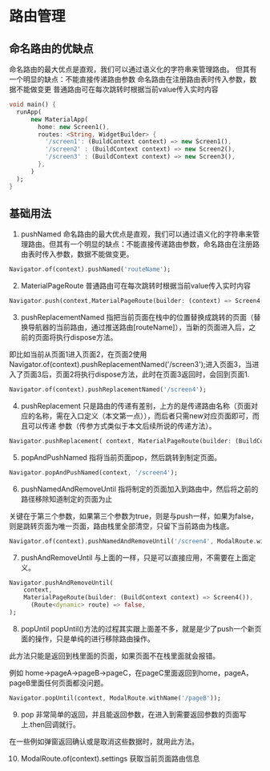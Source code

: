 # 路由管理

## 命名路由的优缺点
命名路由的最大优点是直观，我们可以通过语义化的字符串来管理路由。
但其有一个明显的缺点：不能直接传递路由参数
命名路由在注册路由表时传入参数，数据不能做变更
普通路由可在每次跳转时根据当前value传入实时内容
```dart
void main() {
  runApp(
      new MaterialApp(
        home: new Screen1(),
        routes: <String, WidgetBuilder> {
          '/screen1': (BuildContext context) => new Screen1(),
          '/screen2' : (BuildContext context) => new Screen2(),
          '/screen3' : (BuildContext context) => new Screen3(),
        },
      )
  );
}
```

## 基础用法
1. pushNamed
命名路由的最大优点是直观，我们可以通过语义化的字符串来管理路由。但其有一个明显的缺点：不能直接传递路由参数，命名路由在注册路由表时传入参数，数据不能做变更。
```dart
Navigator.of(context).pushNamed('routeName');
```

2. MaterialPageRoute
普通路由可在每次跳转时根据当前value传入实时内容
```dart
Navigator.push(context,MaterialPageRoute(builder: (context) => Screen4(),),);
```

3. pushReplacementNamed
指把当前页面在栈中的位置替换成跳转的页面（替换导航器的当前路由，通过推送路由[routeName]），当新的页面进入后，之前的页面将执行dispose方法。

即比如当前从页面1进入页面2，在页面2使用 Navigator.of(context).pushReplacementNamed('/screen3');进入页面3，当进入了页面3后，页面2将执行dispose方法，此时在页面3返回时，会回到页面1.
```dart
Navigator.of(context).pushReplacementNamed('/screen4');
```

4. pushReplacement
只是路由的传递有差别，上方的是传递路由名称（页面对应的名称，需在入口定义（本文第一点）），而后者只需new对应页面即可，而且可以传递 参数（传参方式类似于本文后续所说的传递方法）。
```dart
Navigator.pushReplacement( context, MaterialPageRoute(builder: (BuildContext context) => screen4()));
```

5. popAndPushNamed
指将当前页面pop，然后跳转到制定页面。
```dart
Navigator.popAndPushNamed(context, '/screen4');
```

6. pushNamedAndRemoveUntil
指将制定的页面加入到路由中，然后将之前的路径移除知道制定的页面为止

关键在于第三个参数，如果第三个参数为true，则是与push一样，如果为false，则是跳转页面为唯一页面，路由栈里全部清空，只留下当前路由为栈底。
```dart
Navigator.of(context).pushNamedAndRemoveUntil('/screen4', ModalRoute.withName('/screen1'));
```

7. pushAndRemoveUntil
与上面的一样，只是可以直接应用，不需要在上面定义。
```dart
Navigator.pushAndRemoveUntil(
    context,
    MaterialPageRoute(builder: (BuildContext context) => Screen4()),
      (Route<dynamic> route) => false,
);
```

8. popUntil
popUntil()方法的过程其实跟上面差不多，就是是少了push一个新页面的操作，只是单纯的进行移除路由操作。

此方法只能是返回到栈里面的页面，如果页面不在栈里面就会报错。

例如 home->pageA->pageB->pageC，在pageC里面返回到home，pageA，pageB里面任何页面都没问题。
```dart
Navigator.popUntil(context, ModalRoute.withName('/pageB'));
```

9. pop
非常简单的返回，并且能返回参数，在进入到需要返回参数的页面写上.then回调就行。

在一些例如弹窗返回确认或是取消这些数据时，就用此方法。


10. ModalRoute.of(context).settings
获取当前页面路由信息
